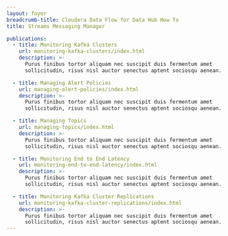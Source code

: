```yaml
---
layout: foyer
breadcrumb-title: Cloudera Data Flow for Data Hub How To
title: Streams Messaging Manager

publications:
  - title: Monitoring Kafka Clusters
    url: monitoring-kafka-clusters/index.html
    description: >-
      Purus finibus tortor aliquam nec suscipit duis fermentum amet
      sollicitudin, risus nisl auctor senectus aptent sociosqu aenean.

  - title: Managing Alert Policies
    url: managing-alert-policies/index.html
    description: >-
      Purus finibus tortor aliquam nec suscipit duis fermentum amet
      sollicitudin, risus nisl auctor senectus aptent sociosqu aenean.

  - title: Managing Topics
    url: managing-topics/index.html
    description: >-
      Purus finibus tortor aliquam nec suscipit duis fermentum amet
      sollicitudin, risus nisl auctor senectus aptent sociosqu aenean.

  - title: Monitoring End to End Latency
    url: monitoring-end-to-end-latency/index.html
    description: >-
      Purus finibus tortor aliquam nec suscipit duis fermentum amet
      sollicitudin, risus nisl auctor senectus aptent sociosqu aenean.

  - title: Monitoring Kafka Cluster Replications
    url: monitoring-kafka-cluster-replications/index.html
    description: >-
      Purus finibus tortor aliquam nec suscipit duis fermentum amet
      sollicitudin, risus nisl auctor senectus aptent sociosqu aenean.
---
```

